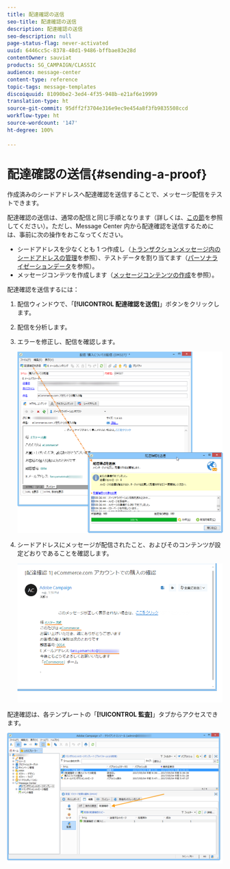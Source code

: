 ```yaml
---
title: 配達確認の送信
seo-title: 配達確認の送信
description: 配達確認の送信
seo-description: null
page-status-flag: never-activated
uuid: 6446cc5c-8378-48d1-9486-bffbae83e28d
contentOwner: sauviat
products: SG_CAMPAIGN/CLASSIC
audience: message-center
content-type: reference
topic-tags: message-templates
discoiquuid: 81090be2-3ed4-4f35-948b-e21af6e19999
translation-type: ht
source-git-commit: 95dff2f3704e316e9ec9e454a8f3fb9835508ccd
workflow-type: ht
source-wordcount: '147'
ht-degree: 100%

---
```



# 配達確認の送信{#sending-a-proof}

作成済みのシードアドレスへ配達確認を送信することで、メッセージ配信をテストできます。

配達確認の送信は、通常の配信と同じ手順となります（詳しくは、[この節](../../delivery/using/steps-validating-the-delivery.md#sending-a-proof)を参照してください）。ただし、Message Center 内から配達確認を送信するためには、事前に次の操作をおこなってください。

* シードアドレスを少なくとも 1 つ作成し（[トランザクションメッセージ内のシードアドレスの管理](../../message-center/using/managing-seed-addresses-in-transactional-messages.md)を参照）、テストデータを割り当てます（[パーソナライゼーションデータ](../../message-center/using/personalization-data.md)を参照）。
* メッセージコンテツを作成します（[メッセージコンテンツの作成](../../message-center/using/creating-message-content.md)を参照）。

配達確認を送信するには：

1. 配信ウィンドウで、「**[!UICONTROL 配達確認を送信]**」ボタンをクリックします。
1. 配信を分析します。
1. エラーを修正し、配信を確認します。

   ![](assets/messagecenter_send_proof_001.png)

1. シードアドレスにメッセージが配信されたこと、およびそのコンテンツが設定どおりであることを確認します。

   ![](assets/messagecenter_send_proof_002.png)

配達確認は、各テンプレートの「**[!UICONTROL 監査]**」タブからアクセスできます。

![](assets/messagecenter_send_proof_003.png)

